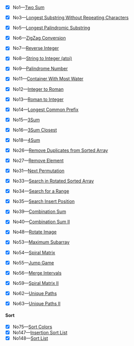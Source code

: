- [x] No1—[Two Sum](https://leetcode.com/problems/two-sum)    
- [x] No3—[Longest Substring Without Repeating Characters](https://leetcode.com/problems/longest-substring-without-repeating-characters)  
- [x] No5—[Longest Palindromic Substring](https://leetcode.com/problems/longest-palindromic-substring)
- [x] No6—[ZigZag Conversion](https://leetcode.com/problems/zigzag-conversion)    
- [x] No7—[Reverse Integer](https://leetcode.com/problems/reverse-integer)   
- [x] No8—[String to Integer (atoi)](https://leetcode.com/problems/string-to-integer-atoi)   
- [x] No9—[Palindrome Number](https://leetcode.com/problems/palindrome-number) 
- [x] No11—[Container With Most Water](https://leetcode.com/problems/container-with-most-water) 
- [x] No12—[Integer to Roman](https://leetcode.com/problems/integer-to-roman)   
- [x] No13—[Roman to Integer](https://leetcode.com/problems/roman-to-integer)
- [x] No14—[Longest Common Prefix](https://leetcode.com/problems/longest-common-prefix)    
- [x] No15—[3Sum](https://leetcode.com/problems/3sum)    
- [x] No16—[3Sum Closest](https://leetcode.com/problems/3sum-closest)  
- [x] No18—[4Sum](https://leetcode.com/problems/4sum)    
- [x] No26—[Remove Duplicates from Sorted Array](https://leetcode.com/problems/remove-duplicates-from-sorted-array)  
- [x] No27—[Remove Element](https://leetcode.com/problems/remove-element)  
- [x] No31—[Next Permutation](https://leetcode.com/problems/next-permutation)  
- [x] No33—[Search in Rotated Sorted Array](https://leetcode.com/problems/search-in-rotated-sorted-array)    
- [x] No34—[Search for a Range](https://leetcode.com/problems/search-for-a-range)    
- [x] No35—[Search Insert Position](https://leetcode.com/problems/search-insert-position)    
- [x] No39—[Combination Sum](https://leetcode.com/problems/combination-sum)   
- [x] No40—[Combination Sum II](https://leetcode.com/problems/combination-sum-ii)  
- [x] No48—[Rotate Image](https://leetcode.com/problems/rotate-image)  
- [x] No53—[Maximum Subarray](https://leetcode.com/problems/maximum-subarray) 
- [x] No54—[Spiral Matrix](https://leetcode.com/problems/spiral-matrix)    
- [x] No55—[Jump Game](https://leetcode.com/problems/jump-game)    
- [x] No56—[Merge Intervals](https://leetcode.com/problems/merge-intervals)   
- [x] No59—[Spiral Matrix II](https://leetcode.com/problems/spiral-matrix-ii)  
- [x] No62—[Unique Paths](https://leetcode.com/problems/unique-paths)    
- [x] No63—[Unique Paths II](https://leetcode.com/problems/unique-paths-ii)    




#### Sort

- [x] No75—[Sort Colors](https://leetcode.com/problems/sort-colors)    
- [x] No147—[Insertion Sort List](https://leetcode.com/problems/insertion-sort-list)   
- [x] No148—[Sort List](https://leetcode.com/problems/sort-list)    